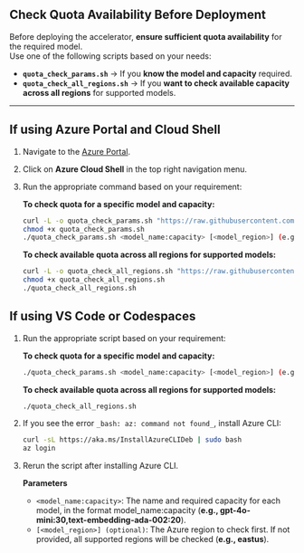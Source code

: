## Check Quota Availability Before Deployment

Before deploying the accelerator, **ensure sufficient quota availability** for the required model.  
Use one of the following scripts based on your needs:  

- **`quota_check_params.sh`** → If you **know the model and capacity** required.  
- **`quota_check_all_regions.sh`** → If you **want to check available capacity across all regions** for supported models.  

---
## **If using Azure Portal and Cloud Shell**

1. Navigate to the [Azure Portal](https://portal.azure.com).
2. Click on **Azure Cloud Shell** in the top right navigation menu.
3. Run the appropriate command based on your requirement:  

   **To check quota for a specific model and capacity:**  

    ```sh
    curl -L -o quota_check_params.sh "https://raw.githubusercontent.com/microsoft/Conversation-Knowledge-Mining-Solution-Accelerator/main/infra/scripts/quota_check_params.sh"
    chmod +x quota_check_params.sh
    ./quota_check_params.sh <model_name:capacity> [<model_region>] (e.g., gpt-4o-mini:30,text-embedding-ada-002:20 eastus)
    ```

   **To check available quota across all regions for supported models:**  

    ```sh
    curl -L -o quota_check_all_regions.sh "https://raw.githubusercontent.com/microsoft/Conversation-Knowledge-Mining-Solution-Accelerator/main/infra/scripts/quota_check_all_regions.sh"
    chmod +x quota_check_all_regions.sh
    ./quota_check_all_regions.sh
    ```
    
## **If using VS Code or Codespaces**

1. Run the appropriate script based on your requirement:  

   **To check quota for a specific model and capacity:**  

    ```sh
    ./quota_check_params.sh <model_name:capacity> [<model_region>] (e.g., gpt-4o-mini:30,text-embedding-ada-002:20 eastus)
    ```

   **To check available quota across all regions for supported models:**  

    ```sh
    ./quota_check_all_regions.sh
    ```
2. If you see the error `_bash: az: command not found_`, install Azure CLI:  

    ```sh
    curl -sL https://aka.ms/InstallAzureCLIDeb | sudo bash
    az login
    ```
3. Rerun the script after installing Azure CLI.
   
    **Parameters**
    - `<model_name:capacity>`: The name and required capacity for each model, in the format model_name:capacity (**e.g., gpt-4o-mini:30,text-embedding-ada-002:20**).
    - `[<model_region>] (optional)`: The Azure region to check first. If not provided, all supported regions will be checked (**e.g., eastus**).
